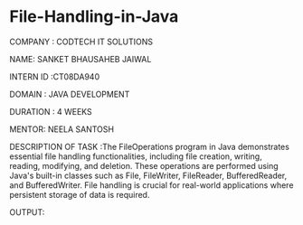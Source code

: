 # File-Handling-in-Java

COMPANY : CODTECH IT SOLUTIONS

NAME: SANKET BHAUSAHEB JAIWAL

INTERN ID :CT08DA940

DOMAIN : JAVA DEVELOPMENT

DURATION : 4 WEEKS

MENTOR: NEELA SANTOSH

DESCRIPTION OF TASK :The FileOperations program in Java demonstrates essential file handling functionalities, including file creation, writing, reading, modifying, and deletion. These operations are performed using Java's built-in classes such as File, FileWriter, FileReader, BufferedReader, and BufferedWriter. File handling is crucial for real-world applications where persistent storage of data is required.

OUTPUT:   

